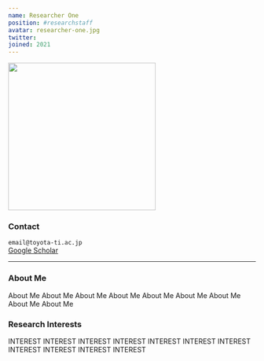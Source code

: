 ```yaml
---
name: Researcher One
position: #researchstaff
avatar: researcher-one.jpg
twitter:
joined: 2021
---
```


<img width="300" src="{{site.baseurl}}/images/people/{{page.avatar}}" data-action="zoom">

### Contact

<i class="fa fa-envelope-o"></i>  `email@toyota-ti.ac.jp`<br>
<i class="fa fa-bar-chart"></i> [Google Scholar](https://scholar.google.com/ddddddddddddd) <br>

<hr>

### About Me

 About Me  About Me  About Me   About Me   About Me   About Me   About Me   About Me   About Me  

### Research Interests

INTEREST INTEREST INTEREST INTEREST INTEREST INTEREST INTEREST INTEREST INTEREST INTEREST INTEREST  
